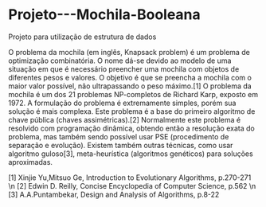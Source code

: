 # Projeto---Mochila-Booleana
Projeto para utilização de estrutura de dados

O problema da mochila (em inglês, Knapsack problem) é um problema de optimização combinatória. O nome dá-se devido ao modelo de uma 
situação em que é necessário preencher uma mochila com objetos de diferentes pesos e valores. O objetivo é que se preencha a mochila
com o maior valor possível, não ultrapassando o peso máximo.[1]
O problema da mochila é um dos 21 problemas NP-completos de Richard Karp, exposto em 1972. A formulação do problema é extremamente
simples, porém sua solução é mais complexa. Este problema é a base do primeiro algoritmo de chave pública (chaves assimétricas).[2]
Normalmente este problema é resolvido com programação dinâmica, obtendo então a resolução exata do problema, mas também sendo 
possível usar PSE (procedimento de separação e evolução). Existem também outras técnicas, como usar algoritmo guloso[3], 
meta-heurística (algoritmos genéticos) para soluções aproximadas.



[1] Xinjie Yu,Mitsuo Ge, Introduction to Evolutionary Algorithms, p.270-271 \n
[2] Edwin D. Reilly, Concise Encyclopedia of Computer Science, p.562 \n
[3] A.A.Puntambekar, Design and Analysis of Algorithms, p.8-22
